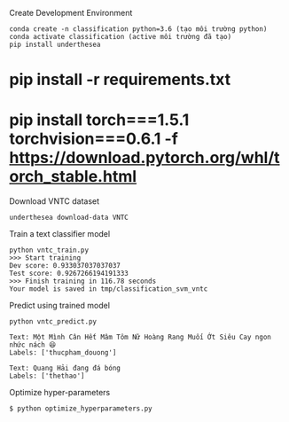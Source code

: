 Create Development Environment 
<!-- 
# mỗi dự án lớn đều thường hard code một phiên bản cố định, để tránh sự bất đồng bộ => tải đúng phiên bản yêu cầu
# cài môi trường conda để quản lý package của 1 dự án, các package sẽ đc cài đúng vào môi trường đó (ko tốn thêm bộ nhớ nhờ cơ chế ánh xạ, chỉ cài thêm nếu chưa có package đó, cùng env thì package mới khác phiên bản sẽ ghi đè phiên bản cũ)

# conda quản lý mọi thứ python, có sẵn tất cả phiên bản, ko cần cài thêm

# conda env list: xem các môi trường đã tạo -->

``` 
conda create -n classification python=3.6 (tạo môi trường python)
conda activate classification (active môi trường đã tạo)
pip install underthesea
```
# pip install -r requirements.txt

# pip install torch===1.5.1 torchvision===0.6.1 -f https://download.pytorch.org/whl/torch_stable.html


Download VNTC dataset

```
underthesea download-data VNTC
```

Train a text classifier model

```
python vntc_train.py 
>>> Start training
Dev score: 0.933037037037037
Test score: 0.9267266194191333
>>> Finish training in 116.78 seconds
Your model is saved in tmp/classification_svm_vntc
```

Predict using trained model

```
python vntc_predict.py

Text: Một Mình Cân Hết Mâm Tôm Nữ Hoàng Rang Muối Ớt Siêu Cay ngon nhức nách 😆
Labels: ['thucpham_douong']

Text: Quang Hải đang đá bóng
Labels: ['thethao'] 
```

Optimize hyper-parameters

```
$ python optimize_hyperparameters.py 
```
